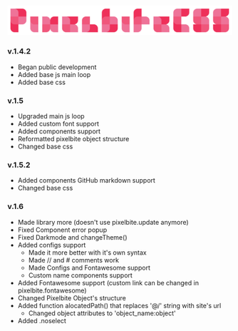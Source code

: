![image](https://raw.githubusercontent.com/Pixelbite-CSS/.github/main/banner-yellow.png)

### v.1.4.2
- Began public development
- Added base js main loop
- Added base css

### v.1.5
- Upgraded main js loop
- Added custom font support
- Added components support
- Reformatted pixelbite object structure
- Changed base css

### v.1.5.2
- Added components GitHub markdown support
- Changed base css

### v.1.6
- Made library more (doesn't use pixelbite.update anymore)
- Fixed Component error popup
- Fixed Darkmode and changeTheme()
- Added configs support
    - Made it more better with it's own syntax
    - Made // and # comments work
    - Made Configs and Fontawesome support
    - Custom name components support
- Added Fontawesome support (custom link can be changed in pixelbite.fontawesome) 
- Changed Pixelbite Object's structure
- Added function alocatedPath() that replaces '@/' string with site's url
    - Changed object attributes to 'object_name:object'
- Added .noselect
